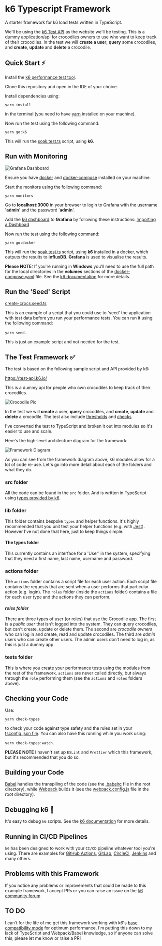 # k6 Typescript Framework
A starter framework for k6 load tests written in TypeScript.

We'll be using the [k6 Test API](https://test-api.k6.io) as the website we'll be testing. This is a dummy application/api for crocodiles owners to use who want to keep track of their crocodiles. In the test we will **create a user**, **query** some crocodiles, and **create**, **update** and **delete** a crocodile.

## Quick Start :zap:

Install the [k6 performance test tool](https://docs.k6.io/docs/installation).

Clone this repository and open in the IDE of your choice.

Install dependencies using: 

`yarn install` 

in the terminal (you need to have [yarn](https://yarnpkg.com/getting-started/install) installed on your machine).

Now run the test using the following command: 

`yarn go:k6` 

This will run the [soak.test.ts](/src/tests/soak.test.ts) script, using **k6**.

## Run with Monitoring 

![Grafana Dashboard](https://grafana.com/api/dashboards/11837/images/7658/image)

Ensure you have [docker](https://www.docker.com/products/docker-desktop) and [docker-compose](https://docs.docker.com/compose/install/) installed on your machine.

Start the monitors using the following command: 

`yarn monitors` 

Go to **localhost:3000** in your browser to login to Grafana with the username '**admin**' and the password '**admin**'.

Add the [k6 dashboard](https://grafana.com/grafana/dashboards/11837) to **Grafana** by following these instructions: [Importing a Dashboad](https://grafana.com/docs/grafana/latest/reference/export_import/)

Now run the test using the following command: 

`yarn go:docker` 

This will run the [soak.test.ts](/src/tests/soak.test.ts) script, using **k6** installed in a docker, which outputs the results to **influxDB**. **Grafana** is used to visualise the results.

**Please NOTE:** If you're running in **Windows** you'll need to use the full path for the local directories in the **volumes** sections of the [docker-compose.yaml](docker-compose.yml) file. See the [k6 documentation](https://docs.k6.io/docs/docker-on-windows) for more details.


## Run the 'Seed' Script

[create-crocs.seed.ts](src/tests/create-crocs.seed.ts)

This is an example of a script that you could use to 'seed' the application with test data before you run your performance tests. You can run it using the following command:

`yarn seed`.

This is just an example script and not needed for the test.

## The Test Framework :white_check_mark:

The test is based on the following sample script and API provided by k6:

https://test-api.k6.io/

This is a dummy api for people who own crocodiles to keep track of their crocodiles. 

![Crocodile Pic](https://images.pexels.com/photos/207001/pexels-photo-207001.jpeg?auto=compress&cs=tinysrgb&dpr=3&h=750&w=1260, "Photo by Pixabay from Pexels")

In the test we will **create** a user, **query** crocodiles, and **create**, **update** and **delete** a crocodile. The test also include [thresholds](https://docs.k6.io/docs/thresholds) and [checks](https://docs.k6.io/docs/checks)

I've converted the test to TypeScript and broken it out into modules so it's easier to use and scale.

Here's the high-level architecture diagram for the framework:

![Framework Diagram](images/FrameworkDiagram.png)

As you can see from the framework diagram above, k6 modules allow for a lot of code re-use. Let's go into more detail about each of the folders and what they do.

### **src** folder

All the code can be found in the `src` folder. And is written in TypeScript using [types provided by k6](https://github.com/DefinitelyTyped/DefinitelyTyped/tree/master/types/k6).

### **lib** folder

This folder contains bespoke `types` and helper functions. It's highly recommended that you unit test your helper functions (e.g. with [Jest](https://jestjs.io/)). However I've not done that here, just to keep things simple.

#### The types folder

This currently contains an interface for a 'User' in the system, specifying that they need a first name, last name, username and password.

### **actions** folder

The `actions` folder contains a script file for each user action. Each script file contains the requests that are sent when a user performs that particular action (e.g. login). The `roles` folder (inside the `actions` folder) contains a file for each user type and the actions they can perform.

#### *roles folder*

There are three types of user (or roles) that use the Crocodile app. The first is a *public user* that isn't logged into the system. They can query crocodiles, but can't create, update or delete them. The second are *crocodile owners* who can log in and create, read and update crocodiles. The third are *admin* users who can create other users. The admin users don't need to log in, as this is just a dummy app.

### **tests** folder

This is where you create your performance tests using the modules from the rest of the framework. `actions` are never called directly, but always through the `role` performing them (see the `actions` and `roles` folders above).

## Checking your Code

Use: 

`yarn check-types` 

to check your code against type safety and the rules set in your [tsconfig.json file](tsconfig.json). You can also have this running while you work using: 

`yarn check-types:watch`.

**PLEASE NOTE** I haven't set up `ESLint` and `Prettier` which this framework, but it's recommended that you do so.

## Building your Code

[Babel](https://babeljs.io/) handles the transpiling of the code (see the [.babelrc](.babelrc) file in the root directory), while [Webpack](https://webpack.js.org/) builds it (see the [webpack.config.js](webpack.config.js) file in the root directory).

## Debugging k6 :bug:

It's easy to debug `k6` scripts. See the [k6 documentation](https://docs.k6.io/docs/debugging) for more details.

## Running in CI/CD Pipelines 

`k6` has been designed to work with your `CI/CD` pipeline whatever tool you're using. There are examples for [GitHub Actions](https://k6.io/blog/load-testing-using-github-actions), [GitLab](https://k6.io/blog/integrating-load-testing-with-gitlab), [CircleCI](https://github.com/loadimpact/k6-circleci-example), [Jenkins](https://github.com/loadimpact/k6-jenkins-example) and many others.


## Problems with this Framework 

If you notice any problems or improvements that could be made to this example framework, I accept PRs or you can raise an issue on the [k6 community forum](https://community.k6.io/)

## TO DO

I can't for the life of me get this framework working with k6's [base compatibility mode](https://github.com/MStoykov/k6-es6) for optimum performance. I'm putting this down to my lack of TypeScript and Webpack/Babel knowledge, so if anyone can solve this, please let me know or raise a PR!